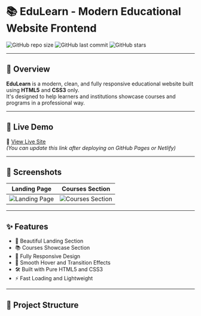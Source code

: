 
# 📚 EduLearn - Modern Educational Website Frontend

![GitHub repo size](https://img.shields.io/github/repo-size/your-username/EduLearn?color=blue&style=flat-square)
![GitHub last commit](https://img.shields.io/github/last-commit/your-username/EduLearn?style=flat-square)
![GitHub stars](https://img.shields.io/github/stars/your-username/EduLearn?style=flat-square)

---

## 🌟 Overview

**EduLearn** is a modern, clean, and fully responsive educational website built using **HTML5** and **CSS3** only.  
It's designed to help learners and institutions showcase courses and programs in a professional way.

---

## 🚀 Live Demo

🔗 [View Live Site](#)  
*(You can update this link after deploying on GitHub Pages or Netlify)*

---

## 📸 Screenshots

| Landing Page | Courses Section |
| :----------: | :--------------: |
| ![Landing Page](images/preview-landing.png) | ![Courses Section](images/preview-courses.png) |

---

## ✨ Features

- 🎯 Beautiful Landing Section
- 📚 Courses Showcase Section
- 📱 Fully Responsive Design
- 🎨 Smooth Hover and Transition Effects
- 🛠️ Built with Pure HTML5 and CSS3
- ⚡ Fast Loading and Lightweight

---

## 📁 Project Structure

